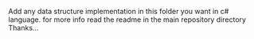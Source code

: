 Add any data structure implementation in this folder you want in c# language. for more info read the readme in the main repository directory
Thanks...